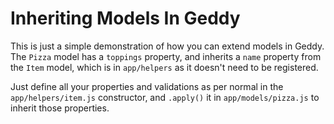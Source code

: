 # Inheriting Models In Geddy

This is just a simple demonstration of how you can extend models in Geddy. The `Pizza` model has a `toppings` property, and inherits a `name` property from the `Item` model, which is in `app/helpers` as it doesn't need to be registered.

Just define all your properties and validations as per normal in the `app/helpers/item.js` constructor, and `.apply()` it in `app/models/pizza.js` to inherit those properties.

